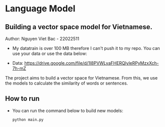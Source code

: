 # Language Model

## Building a vector space model for Vietnamese.

Author: Nguyen Viet Bac - 22022511
- My datatrain is over 100 MB therefore I can't push it to my repo. You can use your data or use the data below:

- Data: https://drive.google.com/file/d/1l8PVWLyaFHERQlyleRPyMzxXch-7h-mZ

The project aims to build a vector space for Vietnamese. From this, we use the models to calculate the similarity of words or sentences.

## How to run

- You can run the command below to build new models:
    ```bash
    python main.py
    ```